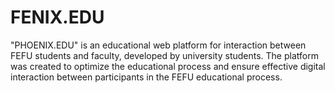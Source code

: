 # FENIX.EDU
"PHOENIX.EDU" is an educational web platform for interaction between FEFU students and faculty, developed by university students.  The platform was created to optimize the educational process and ensure effective digital interaction between participants in the FEFU educational process.
